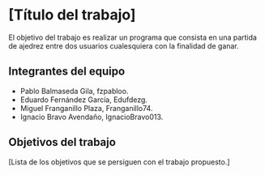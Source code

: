# [Título del trabajo]
El objetivo del trabajo es realizar un programa que consista en una partida de ajedrez entre dos usuarios cualesquiera con la finalidad de ganar.

## Integrantes del equipo

- Pablo Balmaseda Gila, fzpabloo.
- Eduardo Fernández García, Edufdezg.
- Miguel Franganillo Plaza, Franganillo74.
- Ignacio Bravo Avendaño, IgnacioBravo013.

## Objetivos del trabajo

[Lista de los objetivos que se persiguen con el trabajo propuesto.]
